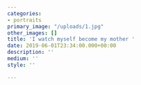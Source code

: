 ```yaml
---
categories:
- portraits
primary_image: "/uploads/1.jpg"
other_images: []
title: 'I watch myself become my mother '
date: 2019-06-01T23:34:00.000+00:00
description: ''
medium: ''
style: ''

---
```

